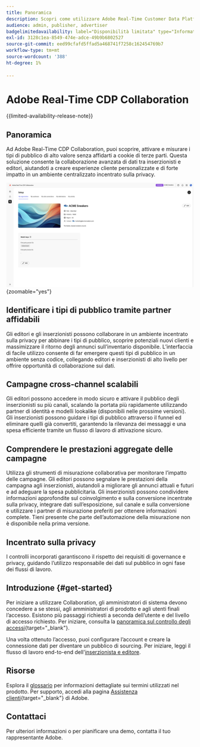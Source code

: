 ```yaml
---
title: Panoramica
description: Scopri come utilizzare Adobe Real-Time Customer Data Platform (CDP) Collaboration per scoprire, attivare e misurare i tipi di pubblico di alto valore senza affidarsi a cookie di terze parti.
audience: admin, publisher, advertiser
badgelimitedavailability: label="Disponibilità limitata" type="Informative" url="https://helpx.adobe.com/legal/product-descriptions/real-time-customer-data-platform-collaboration.html newtab=true"
exl-id: 3128c1ea-8549-474e-adce-49b9b6802527
source-git-commit: eed99cfafd5ffad5a468741f7258c162454769b7
workflow-type: tm+mt
source-wordcount: '388'
ht-degree: 1%

---
```


# Adobe Real-Time CDP Collaboration

{{limited-availability-release-note}}

## Panoramica

Ad Adobe Real-Time CDP Collaboration, puoi scoprire, attivare e misurare i tipi di pubblico di alto valore senza affidarti a cookie di terze parti. Questa soluzione consente la collaborazione avanzata di dati tra inserzionisti e editori, aiutandoti a creare esperienze cliente personalizzate e di forte impatto in un ambiente centralizzato incentrato sulla privacy.

![Pagina di configurazione di Real-Time CDP Collaboration, in cui viene visualizzata un&#39;organizzazione.](/help/assets/overview/set-up.png){zoomable="yes"}

## Identificare i tipi di pubblico tramite partner affidabili

Gli editori e gli inserzionisti possono collaborare in un ambiente incentrato sulla privacy per abbinare i tipi di pubblico, scoprire potenziali nuovi clienti e massimizzare il ritorno degli annunci sull’inventario disponibile. L’interfaccia di facile utilizzo consente di far emergere questi tipi di pubblico in un ambiente senza codice, collegando editori e inserzionisti di alto livello per offrire opportunità di collaborazione sui dati.

## Campagne cross-channel scalabili

Gli editori possono accedere in modo sicuro e attivare il pubblico degli inserzionisti su più canali, scalando la portata più rapidamente utilizzando partner di identità e modelli lookalike (disponibili nelle prossime versioni). Gli inserzionisti possono guidare i tipi di pubblico attraverso il funnel ed eliminare quelli già convertiti, garantendo la rilevanza dei messaggi e una spesa efficiente tramite un flusso di lavoro di attivazione sicuro.

## Comprendere le prestazioni aggregate delle campagne

Utilizza gli strumenti di misurazione collaborativa per monitorare l’impatto delle campagne. Gli editori possono segnalare le prestazioni della campagna agli inserzionisti, aiutandoli a migliorare gli annunci attuali e futuri e ad adeguare la spesa pubblicitaria. Gli inserzionisti possono condividere informazioni approfondite sul coinvolgimento e sulla conversione incentrate sulla privacy, integrare dati sull’esposizione, sul canale e sulla conversione e utilizzare i partner di misurazione preferiti per ottenere informazioni complete. Tieni presente che parte dell’automazione della misurazione non è disponibile nella prima versione.

## Incentrato sulla privacy

I controlli incorporati garantiscono il rispetto dei requisiti di governance e privacy, guidando l’utilizzo responsabile dei dati sul pubblico in ogni fase dei flussi di lavoro.

## Introduzione {#get-started}

Per iniziare a utilizzare Collaboration, gli amministratori di sistema devono concedere a se stessi, agli amministratori di prodotto e agli utenti finali l’accesso. Esistono più passaggi richiesti a seconda dell’utente e del livello di accesso richiesto. Per iniziare, consulta la [panoramica sul controllo degli accessi](/help/guide/permissions/overview.md){target="_blank"}.

Una volta ottenuto l’accesso, puoi configurare l’account e creare la connessione dati per diventare un pubblico di sourcing. Per iniziare, leggi il flusso di lavoro end-to-end dell&#39;[inserzionista e editore](/help/guide/end-to-end-workflow.md).

## Risorse

Esplora il [glossario](/help/guide/glossary.md) per informazioni dettagliate sui termini utilizzati nel prodotto. Per supporto, accedi alla pagina [Assistenza clienti](https://experienceleague.adobe.com/home?lang=en&support-tab=open-ticket#support){target="_blank"} di Adobe.

## Contattaci

Per ulteriori informazioni o per pianificare una demo, contatta il tuo rappresentante Adobe.
